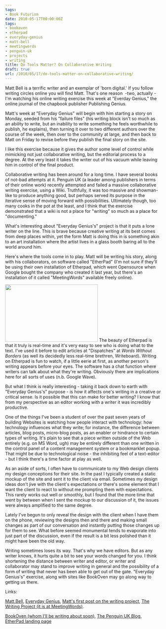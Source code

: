 ```yaml
---
tags:
- Book Futurism
date: 2010-05-17T00:00:00Z
tags:
- bookoven
- etherpad
- everyday-genius
- matt-bell
- meetingwords
- penguin-uk
- projects
- writing
title: Do Tools Matter? On Collaborative Writing 
draft: true
url: /2010/05/17/do-tools-matter-on-collaborative-writing/
---
```


Matt Bell is a terrific writer and an exemplar of 'born digital.' If you follow writing circles online you will find Matt. That's one reason  -two, actually - I'm watching his online writing exercise this week at "Everday Genius," the online journal of the chapbook publisher Publishing Genius.

Matt's week at "Everyday Genius" will begin with him starting a story on Monday, seeded from his "failure files" (his writing block isn't so much as an ability to write, but an inability to write something he feels worthwhile to publish, he explains), then turning it over to two different authors over the course of the week, then over to the community at large, and then back to Matt on Friday to revise before they publish the final story on the site.

I like this exercise because it gives the author some level of control while mimicking not just collaborative writing, but the editorial process to a degree. At the very least it takes the writer out of his vacuum while leaving him in control of the final product.

Collaborative writing has been around for a long time. I have several books of not-bad attempts at it. Penguin UK (a leader among publishers in terms of their online work) recently attempted and failed a massive collaborative writing exercise, using a Wiki. Truthfully, it was too massive and showman-like to produce anything good, but perhaps served its purpose in the iterative sense of moving forward with possibilities. Ultimately though, too many cooks in the pot at the least, and I think that the exercise demonstrated that a wiki is not a place for "writing" so much as a place for "documenting."

What's interesting about "Everyday Genius's" project is that it puts a lone writer on the line. This is brave because creative writing at its best comes from deep places within, yet the form Matt is doing this in is something akin to an art installation where the artist lives in a glass booth baring all to the world around him.

Here's where the tools come in to play. Matt will be writing his story, along with his collaborators, on software called "EtherPad" (I'm not sure if they'll be using their own installation of Etherpad, which went Opensource when Google bought the company who created it last year, but there's an installation of it called "MeetingWords" available freely online).

<img class="alignleft size-full wp-image-122" src="http://ageofsand.com/assets/img/uploads/2010/05/Screen-shot-2010-05-17-at-2.06.36-PM-e1274119647557.png" alt="" width="300" height="186" /> The beauty of Etherpad is that it truly is real-time and it's very easy to see who is doing what to the text. I've used it before to edit articles at "Dispatches" at <em>Words Without Borders</em> (as well its decidedly less real-time brethren, Writeboard). Writing on Etherpad is fun to watch, if a little eerie at first, as another person's writing appears before your eyes. The software has a chat function where writers can talk about what they're writing. Obviously there are implications here for all sorts of uses (n.b. Google Wave).

But what I think is really interesting - taking it back down to earth with "Everyday Genius's" purpose - is how it affects one's writing in a creative or critical sense. Is it possible that this can make for better writing? I know that from my perspective as an editor working with a writer it was incredibly productive.

One of the things I've been a student of over the past seven years of building Websites is watching how people interact with technology: how technology influences what they write; for instance, the difference between articles, blog posts, micro-blog posts, as an enabler or hindrance to certain types of writing. It's plain to see that a piece written outside of the Web entirely (e.g. on MS Word, ugh) may be entirely different than one written in the control panel of a content management system or a bookmarklet popup. That might be due to technological noise - the inhibiting feel of a text-editor - but I think there's a time factor at play as well.

As an aside of sorts, I often have to communicate to my Web design clients my design conceptions for their site. In the past I typically created a static mockup of the site and sent it to the client via email. Sometimes my design ideas don't jive with the client's expectations or there's some element that I want the client to react to without me prompting them with expectations. This rarely works out well or smoothly, but I found that the more time that went by between when I sent the mockup to our discussion of it, the issues were always amplified to the same degree.

Lately I've begun to only reveal the design with the client when I have them on the phone, reviewing the designs then and there and making small changes as part of our conversation and instantly putting those changes up for them to see. What before seemed monumental tends to evaporate into just part of the discussion, even if the result is a bit less polished than it might have been the old way.

Writing sometimes loses its way. That's why we have editors. But as any writer knows, it hurts quite a bit to see your words changed for you. I think shortening the distance between writer and editor, or writer and collaborator may stand to improve writing in general and the possibility of a form of writing that never has been able to get out of the gate. "Everyday Genius's" exercise, along with sites like BookOven may go along way to getting us there.

Links:

<a href="http://www.mdbell.com/">Matt Bell</a>, <a href="http://www.everyday-genius.com/2010/05/matt-bell-week-introduction.html">Everyday Genius</a>, <a href="http://www.everyday-genius.com/2010/05/matt-bell-week-introduction.html">Matt's first post on the writing project</a>, <a href="http://meetingwords.com/pVwvL47P29">The Writing Project (it is at MeetingWords)</a>.

<a href="http://bookoven.com/">BookOven (whom I'll be writing about soon)</a>, <a href="http://thepenguinblog.typepad.com/">The Penguin UK Blog</a>, <a href="http://etherpad.com/">EtherPad landing page</a>
